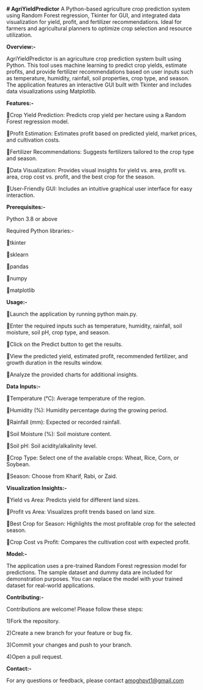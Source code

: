 **# AgriYieldPredictor**
A Python-based agriculture crop prediction system using Random Forest regression, Tkinter for GUI, and integrated data visualization for yield, profit, and fertilizer recommendations. Ideal for farmers and agricultural planners to optimize crop selection and resource utilization.



**Overview:-**

AgriYieldPredictor is an agriculture crop prediction system built using Python. 
This tool uses machine learning to predict crop yields, estimate profits, and provide fertilizer recommendations based on user inputs such as temperature, humidity, rainfall, soil properties, crop type, and season. The application features an interactive GUI built with Tkinter and includes data visualizations using Matplotlib.



**Features:-**

🔹Crop Yield Prediction: Predicts crop yield per hectare using a Random Forest regression model.

🔹Profit Estimation: Estimates profit based on predicted yield, market prices, and cultivation costs.

🔹Fertilizer Recommendations: Suggests fertilizers tailored to the crop type and season.

🔹Data Visualization: Provides visual insights for yield vs. area, profit vs. area, crop cost vs. profit, and the best crop for the season.

🔹User-Friendly GUI: Includes an intuitive graphical user interface for easy interaction.


**Prerequisites:-**

Python 3.8 or above

Required Python libraries:-

🔹tkinter

🔹sklearn

🔹pandas

🔹numpy

🔹matplotlib



**Usage:-**

🔹Launch the application by running python main.py.

🔹Enter the required inputs such as temperature, humidity, rainfall, soil moisture, soil pH, crop type, and season.

🔹Click on the Predict button to get the results.

🔹View the predicted yield, estimated profit, recommended fertilizer, and growth duration in the results window.

🔹Analyze the provided charts for additional insights.



**Data Inputs:-**

🔹Temperature (°C): Average temperature of the region.

🔹Humidity (%): Humidity percentage during the growing period.

🔹Rainfall (mm): Expected or recorded rainfall.

🔹Soil Moisture (%): Soil moisture content.

🔹Soil pH: Soil acidity/alkalinity level.

🔹Crop Type: Select one of the available crops: Wheat, Rice, Corn, or Soybean.

🔹Season: Choose from Kharif, Rabi, or Zaid.



**Visualization Insights:-**

🔹Yield vs Area: Predicts yield for different land sizes.

🔹Profit vs Area: Visualizes profit trends based on land size.

🔹Best Crop for Season: Highlights the most profitable crop for the selected season.

🔹Crop Cost vs Profit: Compares the cultivation cost with expected profit.




**Model:-**

The application uses a pre-trained Random Forest regression model for predictions. The sample dataset and dummy data are included for demonstration purposes. You can replace the model with your trained dataset for real-world applications.



**Contributing:-**

Contributions are welcome! Please follow these steps:

1)Fork the repository.

2)Create a new branch for your feature or bug fix.

3)Commit your changes and push to your branch.

4)Open a pull request.



**Contact:-**

For any questions or feedback, please contact amoghpvt1@gmail.com

